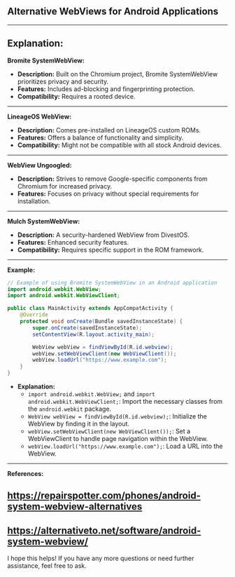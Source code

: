 ## Alternative WebViews for Android Applications
---
**Explanation:**
---
**Bromite SystemWebView:**
- **Description:** Built on the Chromium project, Bromite SystemWebView prioritizes privacy and security.
- **Features:** Includes ad-blocking and fingerprinting protection.
- **Compatibility:** Requires a rooted device.

---
**LineageOS WebView:**
- **Description:** Comes pre-installed on LineageOS custom ROMs.
- **Features:** Offers a balance of functionality and simplicity.
- **Compatibility:** Might not be compatible with all stock Android devices.

---
**WebView Ungoogled:**
- **Description:** Strives to remove Google-specific components from Chromium for increased privacy.
- **Features:** Focuses on privacy without special requirements for installation.

---
**Mulch SystemWebView:**
- **Description:** A security-hardened WebView from DivestOS.
- **Features:** Enhanced security features.
- **Compatibility:** Requires specific support in the ROM framework.

---
**Example:**
```java
// Example of using Bromite SystemWebView in an Android application
import android.webkit.WebView;
import android.webkit.WebViewClient;

public class MainActivity extends AppCompatActivity {
    @Override
    protected void onCreate(Bundle savedInstanceState) {
        super.onCreate(savedInstanceState);
        setContentView(R.layout.activity_main);

        WebView webView = findViewById(R.id.webview);
        webView.setWebViewClient(new WebViewClient());
        webView.loadUrl("https://www.example.com");
    }
}
```
- **Explanation:**
  - `import android.webkit.WebView;` and `import android.webkit.WebViewClient;`: Import the necessary classes from the `android.webkit` package.
  - `WebView webView = findViewById(R.id.webview);`: Initialize the WebView by finding it in the layout.
  - `webView.setWebViewClient(new WebViewClient());`: Set a WebViewClient to handle page navigation within the WebView.
  - `webView.loadUrl("https://www.example.com");`: Load a URL into the WebView.

---
**References:**
## https://repairspotter.com/phones/android-system-webview-alternatives ##
## https://alternativeto.net/software/android-system-webview/ ##

I hope this helps! If you have any more questions or need further assistance, feel free to ask.
